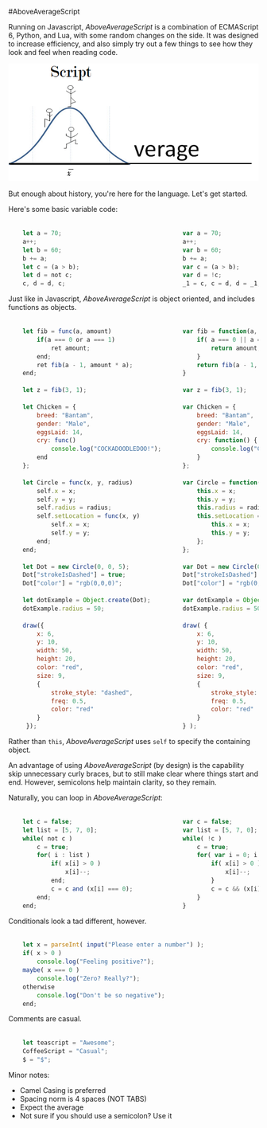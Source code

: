 #AboveAverageScript

Running on Javascript, _AboveAverageScript_ is a combination of ECMAScript 6, Python, and Lua, with some random changes on the side. It was designed to increase efficiency, and also simply try out a few things to see how they look and feel when reading code.

![AboveAverageScript Logo](./AboveAverageScriptLogo.png)

<!--- 
Logo courtesy (in part) of https://averagechronicles.files.wordpress.com/2013/02/average-logo.png
-->

But enough about history, you're here for the language. Let's get started.

Here's some basic variable code:

```js

    let a = 70;                                  var a = 70;
    a++;                                         a++;
    let b = 60;                                  var b = 60;
    b += a;                                      b += a;
    let c = (a > b);                             var c = (a > b);
    let d = not c;                               var d = !c;
    c, d = d, c;                                 _1 = c, c = d, d = _1;

```

Just like in Javascript, _AboveAverageScript_ is object oriented, and includes functions as objects.

```js

    let fib = func(a, amount)                    var fib = function(a, amount) {
        if(a === 0 or a === 1)                       if( a === 0 || a === 1 ) {
            ret amount;                                  return amount;
        end;                                         }
        ret fib(a - 1, amount * a);                  return fib(a - 1, amount * a);
    end;                                         }

    let z = fib(3, 1);                           var z = fib(3, 1);

    let Chicken = {                              var Chicken = {
        breed: "Bantam",                             breed: "Bantam",
        gender: "Male",                              gender: "Male",
        eggsLaid: 14,                                eggsLaid: 14,
        cry: func()                                  cry: function() {
            console.log("COCKADOODLEDOO!");              console.log("COCKADOODLEDOO!");
        end                                          }
    };                                           };

    let Circle = func(x, y, radius)              var Circle = function(x, y, radius) {
        self.x = x;                                  this.x = x;
        self.y = y;                                  this.y = y;
        self.radius = radius;                        this.radius = radius;
        self.setLocation = func(x, y)                this.setLocation = function(x, y) {
            self.x = x;                                  this.x = x;
            self.y = y;                                  this.y = y;
        end;                                         };
    end;                                         };

    let Dot = new Circle(0, 0, 5);               var Dot = new Circle(0, 0, 5);
    Dot["strokeIsDashed"] = true;                Dot["strokeIsDashed"] = true;
    Dot["color"] = "rgb(0,0,0)";                 Dot["color"] = "rgb(0,0,0)";
	
	let dotExample = Object.create(Dot);         var dotExample = Object.create(Dot);
	dotExample.radius = 50;                      dotExample.radius = 50;
    
    draw({                                       draw( {
        x: 6,                                        x: 6, 
        y: 10,                                       y: 10, 
        width: 50,                                   width: 50,
        height: 20,                                  height: 20,
        color: "red",                                color: "red", 
        size: 9,                                     size: 9,
        {                                            {
            stroke_style: "dashed",                      stroke_style: "dashed", 
            freq: 0.5,                                   freq: 0.5, 
            color: "red"                                 color: "red"
        }                                            }
     });                                         } );

````

Rather than `this`, _AboveAverageScript_ uses `self` to specify the containing object.

An advantage of using _AboveAverageScript_ (by design) is the capability skip unnecessary curly braces, but to still make clear where things start and end. However, semicolons help maintain clarity, so they remain.

Naturally, you can loop in _AboveAverageScript_:

```js

    let c = false;                               var c = false;
    let list = [5, 7, 0];                        var list = [5, 7, 0];
    while( not c )                               while( !c )
        c = true;                                    c = true;
        for( i : list )                              for( var i = 0; i < list.length; i++ ) {
            if( x[i] > 0 )                               if( x[i] > 0 ) {                               
                x[i]--;                                      x[i]--;
            end;                                         }
            c = c and (x[i] === 0);                      c = c && (x[i] === 0);
        end;                                         }
    end;                                         }

```

Conditionals look a tad different, however.

```js

    let x = parseInt( input("Please enter a number") );                   var x = parseInt( input("Please enter a number") );   // input function is user defined.
    if( x > 0 )                                                           if( x > 0 ) {
        console.log("Feeling positive?");                                     console.log("Feeling positive?");
    maybe( x === 0 )                                                      } else if( x === 0 ) {
        console.log("Zero? Really?");                                         console.log("Zero? Really?");
    otherwise                                                             } else {
        console.log("Don't be so negative");                                  console.log("Don't be so negative");
    end;                                                                  }

```

Comments are casual.

```js

    let teascript = "Awesome";                                            var teascript = "Awesome";   // Variables should be declared with let.
    CoffeeScript = "Casual";                                              CoffeeScript = "Casual";     // Variables can be declared without let,
    $ = "$";                                                              $ = "$";                     // but its far less clear.

```


Minor notes:
* Camel Casing is preferred  
* Spacing norm is 4 spaces (NOT TABS)  
* Expect the average
* Not sure if you should use a semicolon? Use it
